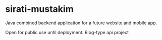 # sirati-mustakim

Java combined backend application for a future website and mobile app.

Open for public use until deployment.
Blog-type api project
